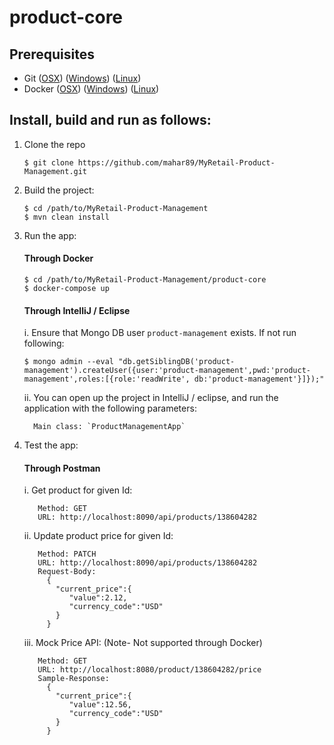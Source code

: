 # product-core

## Prerequisites

- Git ([OSX](https://git-scm.com/download/mac)) ([Windows](https://git-scm.com/download/win))
  ([Linux](https://git-scm.com/download/linux))
- Docker ([OSX](https://www.docker.com/products/docker#/mac))
  ([Windows](https://www.docker.com/products/docker#/windows))
  ([Linux](https://www.docker.com/products/docker#/linux))

## Install, build and run as follows:

1. Clone the repo

    ```
    $ git clone https://github.com/mahar89/MyRetail-Product-Management.git
    ```

2. Build the project:

    ```
    $ cd /path/to/MyRetail-Product-Management
    $ mvn clean install
    ```

3. Run the app:

    #### Through Docker

    ```
    $ cd /path/to/MyRetail-Product-Management/product-core
    $ docker-compose up
    ```

    #### Through IntelliJ / Eclipse

    i. Ensure that Mongo DB user `product-management` exists. If not run following:

     ```
     $ mongo admin --eval "db.getSiblingDB('product-management').createUser({user:'product-management',pwd:'product-management',roles:[{role:'readWrite', db:'product-management'}]});"
     ```

     ii. You can open up the project in IntelliJ / eclipse, and run the application with the
     following parameters:
     ```
       Main class: `ProductManagementApp`
     ```

4. Test the app:

   #### Through Postman

   i.  Get product for given Id:
    ```
       Method: GET
       URL: http://localhost:8090/api/products/138604282
    ```
   ii. Update product price for given Id:
    ```
       Method: PATCH
       URL: http://localhost:8090/api/products/138604282
       Request-Body:
         {
           "current_price":{
              "value":2.12,
              "currency_code":"USD"
           }
         }
    ```

   iii. Mock Price API: (Note- Not supported through Docker)
    ```
       Method: GET
       URL: http://localhost:8080/product/138604282/price
       Sample-Response:
         {
           "current_price":{
              "value":12.56,
              "currency_code":"USD"
           }
         }    
    ```